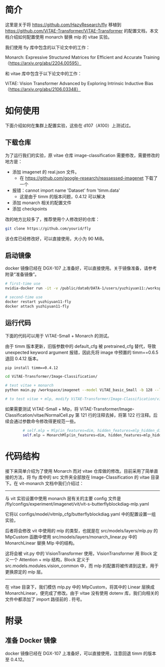 # 简介

这里是关于将 https://github.com/HazyResearch/fly 移植到 https://github.com/ViTAE-Transformer/ViTAE-Transformer 的配置文档，本文档介绍如何配置使用 monarch 替换 mlp 的 vitae 实验。

我们使用 fly 库中包含的以下论文中的工作：

Monarch: Expressive Structured Matrices for Efficient and Accurate Training （https://arxiv.org/abs/2204.00595）

和 vitae 库中包含于以下论文中的工作：

ViTAE: Vision Transformer Advanced by Exploring Intrinsic Inductive Bias（https://arxiv.org/abs/2106.03348）

# 如何使用

下面介绍如何在集群上配置实验，这些在 d107（A100）上测试过。

## 下载仓库

为了运行我们的实验，原 vitae 仓库 image-classification 需要修改，需要修改的地方是：

- 添加 imagenet 的 real.json 文件。
    - 在 https://github.com/google-research/reassessed-imagenet 下载了一个
- 报错：cannot import name 'Dataset' from 'timm.data'
    - 这是由于 timm 的版本问题，0.4.12 可以解决
- 添加 monarch 相关的配置文件
- 添加 checkpoints

改的地方比较多了，推荐使用个人修改好的仓库：

```bash
git clone https://github.com/yourid/fly
```

该仓库已经修改好，可以直接使用，大小为 90 MiB。

## 启动镜像

docker 镜像已经在 DGX-107 上准备好，可以直接使用。关于镜像准备，请参考附录“准备镜像”。

```bash
# first-time use
nvidia-docker run -it -v /public/data0/DATA-1/users/yuzhiyuan11:/workspace -v /public/data0/DATA-1/users/mipeng7/datasets/imagenet2012:/workspace/imagenet --name yuzhiyuan11-fly --network=host --dns 114.114.114.114 --dns 8.8.8.8  nvcr.io/nvidia/pytorch:22.06-py3-fly /bin/bash

# second-time use
docker restart yuzhiyuan11-fly
docker attach yuzhiyuan11-fly
```

## 运行代码

下面的代码可以用于 ViTAE-Small + Monarch 的测试。

由于 timm 版本更新，旧版参数中的 default_cfg 被 pretrained_cfg 替代，导致 unexpected keyword argument 报错，因此先将 image 中预置的 timm==0.6.5 退回 0.4.12 版本。

```bash
pip install timm==0.4.12

cd ViTAE-Transformer/Image-Classification/

# test vitae + monarch
python main.py /workspace/imagenet --model ViTAE_basic_Small -b 128 --lr 1e-3 --weight-decay .03 --img-size 224 --amp

# to test vitae + mlp, modify ViTAE-Transformer/Image-Classification/vitae/NormalCell.py
```

如果需要测试 ViTAE-Small + Mlp，将 ViTAE-Transformer/Image-Classification/vitae/NormalCell.py 第 121 行的注释去掉，将第 122 行注释。后续会通过参数命令修改得更规范一些。

```python
        # self.mlp = Mlp(in_features=dim, hidden_features=mlp_hidden_dim, act_layer=act_layer, drop=drop)
        self.mlp = MonarchMlp(in_features=dim, hidden_features=mlp_hidden_dim, act_layer=act_layer, drop=drop)
```

# 代码结构

接下来简单介绍为了使用 Monarch 而对 vitae 仓库做的修改。目前采用了简单直接的方法，将 fly 库中的 src 文件夹全部放在 Image-Classification 的 vitae 目录下。在 vit-monarch 文档中我们介绍过：

---

与 vit 实验设置中使用 monarch 层有关的主要 config 文件是 /fly/configs/experiment/imagenet/vit/vit-s-butterflyblockdiag-mlp.yaml

它将以 configs/model/vitmlp_cfg/butterflyblockdiag.yaml 中的配置设置一组实验，

后者将会修改 vit 中使用的 mlp 的类型，也就是在 src/models/layers/mlp.py 的 MlpCustom 函数中使用 src/models/layers/monarch_linear.py 中的 MonarchLinear 替换 Mlp 中的结构。

这将会被 vit.py 中的 VisionTransformer 使用，VisionTransformer 用 Block 定义一个 Attention + mlp 结构，Block 定义于 src.models.modules.vision_common 中，而 mlp 的配置将被传递到这里，用于更换原定的 mlp 层。 

---

在 vitae 目录下，我们模仿 mlp.py 中的 MlpCustom，将其中的 Linear 层换成 MonarchLinear，便完成了修改。由于 vitae 没有使用 dotenv 库，我们向相关的文件中都添加了 import 路径前的 . 符号。

# 附录

## 准备 Docker 镜像

docker 镜像已经在 DGX-107 上准备好，可以直接使用，注意回退 timm 的版本至 0.4.12。